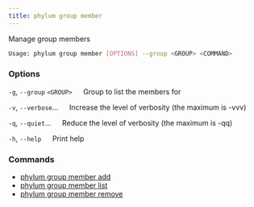 ```yaml
---
title: phylum group member
---
```


Manage group members

```sh
Usage: phylum group member [OPTIONS] --group <GROUP> <COMMAND>
```

### Options

`-g`, `--group` `<GROUP>`
&emsp; Group to list the members for

`-v`, `--verbose`...
&emsp; Increase the level of verbosity (the maximum is -vvv)

`-q`, `--quiet`...
&emsp; Reduce the level of verbosity (the maximum is -qq)

`-h`, `--help`
&emsp; Print help

### Commands

* [phylum group member add](./phylum_group_member_add)
* [phylum group member list](./phylum_group_member_list)
* [phylum group member remove](./phylum_group_member_remove)
